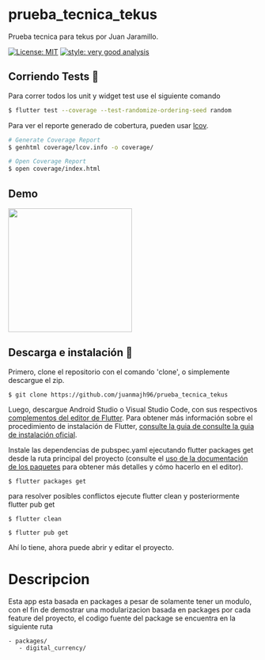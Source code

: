 # prueba_tecnica_tekus

Prueba tecnica para tekus por Juan Jaramillo.

[![License: MIT][license_badge]][license_link]
[![style: very good analysis](https://img.shields.io/badge/style-very_good_analysis-B22C89.svg)](https://pub.dev/packages/very_good_analysis)

## Corriendo Tests 🧪

Para correr todos los unit y widget test use el siguiente comando

```sh
$ flutter test --coverage --test-randomize-ordering-seed random
```
Para ver el reporte generado de cobertura, pueden usar [lcov](https://github.com/linux-test-project/lcov).

```sh
# Generate Coverage Report
$ genhtml coverage/lcov.info -o coverage/

# Open Coverage Report
$ open coverage/index.html
```

## Demo

 <img src="https://cdn-images-1.medium.com/max/500/1*G9Ti86LxY0uiX-euw8UkVg.gif" width="250">  

## Descarga e instalación  🚀

Primero, clone el repositorio con el comando 'clone', o simplemente descargue el zip.

`$ git clone https://github.com/juanmajh96/prueba_tecnica_tekus`

Luego, descargue Android Studio o Visual Studio Code, con sus respectivos [complementos del editor de Flutter](https://flutter.dev/docs/get-started/editor). Para obtener más información sobre el procedimiento de instalación de Flutter, [consulte la guia de consulte la guia de instalación oficial](https://flutter.dev/).

Instale las dependencias de pubspec.yaml ejecutando flutter packages get desde la ruta principal del proyecto (consulte el [uso de la documentación de los paquetes](https://flutter.dev/docs/development/packages-and-plugins/using-packages#adding-a-package-dependency-to-an-app) para obtener más detalles y cómo hacerlo en el editor).

`$ flutter packages get`

para resolver posibles conflictos ejecute flutter clean y posteriormente flutter pub get

`$ flutter clean` 

`$ flutter pub get`

Ahí lo tiene, ahora puede abrir y editar el proyecto.

# Descripcion

Esta app esta basada en packages a pesar de solamente tener un modulo, con el fin de demostrar una modularizacion basada en packages por cada feature del proyecto, el codigo fuente del package se encuentra en la siguiente ruta

    - packages/
       - digital_currency/



[license_badge]: https://img.shields.io/badge/license-MIT-blue.svg
[license_link]: https://opensource.org/licenses/MIT